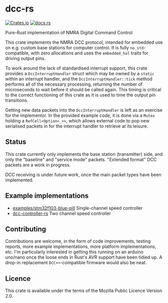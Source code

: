 # dcc-rs

[![Crates.io](https://img.shields.io/crates/v/dcc-rs)](https://crates.io/crates/dcc-rs)
[![docs.rs](https://img.shields.io/docsrs/dcc-rs)](https://docs.rs/dcc-rs)

Pure-Rust implementation of NMRA Digital Command Control

This crate implements the NMRA DCC protocol, intended for embedded use on e.g.
custom base stations for computer control. It is fully `no_std`-compatible,
with zero allocations and uses the `embedded_hal` traits for driving output
pins.

To work around the lack of standardised interrupt support, this crate provides
a `DccInterruptHandler` struct which may be owned by a `static` within an
interrupt handler, and the `DccInterruptHandler::tick` method performs all of
the necessary processing, returning the number of microseconds to wait before
it should be called again. This timing is critical to the correct functioning
of this crate as it is used to time the output pin transitions.

Getting new data packets into the `DccInterruptHandler` is left as an exercise
for the implementor. In the provided example code, it is done via a `Mutex`
holding a `RefCell<Option<_>>`, which allows external code to pop new serialised
packets in for the interrupt handler to retrieve at its leisure.

## Status

This crate currently only implements the base station (transmitter) side, and
only the "baseline" and "service mode" packets. "Extended format" DCC packets
are a work in progress.

DCC receiving is under future work, once the main packet types have been
implemented.

## Example implementations

* [examples/stm32f103-blue-pill](examples/stm32f103-blue-pill) Single-channel
  speed controller
* [dcc-controller-rs](https://github.com/sciguy16/dcc-controller-rs) Two channel
  speed controller

## Contributing

Contributions are welcome, in the form of code improvements, testing reports,
more example implementations, more platform implementations, etc. I'm
particularly interested in getting this running on an arduino uno/nano once
the loose ends in Rust's AVR support have been tidied up. A drop-in replacement
`DCC++`-compatible firmware would also be neat.

## Licence

This crate is available under the terms of the Mozilla Public Licence Version
2.0.
